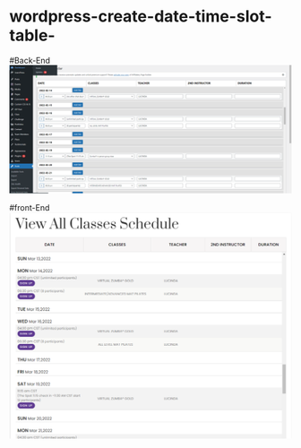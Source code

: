 # wordpress-create-date-time-slot-table-

#Back-End
![Screenshot](https://github.com/hamzaxtone/wordpress-create-date-time-slot-table-/blob/main/backend.PNG)


#front-End
![Screenshot](https://github.com/hamzaxtone/wordpress-create-date-time-slot-table-/blob/main/front-end.PNG)
